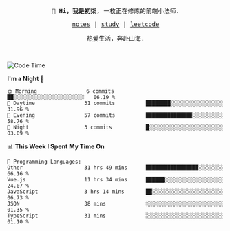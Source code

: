 <p align="center">
  <samp>
    <span><strong>👋 Hi，我是初柒</strong>,</span>
    <span>一枚正在修炼的前端小法师.</span>
  </samp>
</p>

<p align="center">
  <samp>
    <a href="https://www.wolai.com/dec-seven/wyPFvMTwAcD9muc6RMfThB">notes</a> |
    <a href="https://github.com/dec-seven/fe-study">study</a> |
    <a href="https://leetcode.cn/u/dec-seven/">leetcode</a>
  </samp>
</p>
<p align="center">
  <samp>
    <span>热爱生活，奔赴山海.</span>
  </samp>
</p>
<br>

<!--START_SECTION:waka-->
![Code Time](http://img.shields.io/badge/Code%20Time-985%20hrs%2024%20mins-blue)

**I'm a Night 🦉** 

```text
🌞 Morning                6 commits           ██░░░░░░░░░░░░░░░░░░░░░░░   06.19 % 
🌆 Daytime                31 commits          ████████░░░░░░░░░░░░░░░░░   31.96 % 
🌃 Evening                57 commits          ███████████████░░░░░░░░░░   58.76 % 
🌙 Night                  3 commits           █░░░░░░░░░░░░░░░░░░░░░░░░   03.09 % 
```


📊 **This Week I Spent My Time On** 

```text
💬 Programming Languages: 
Other                    31 hrs 49 mins      █████████████████░░░░░░░░   66.16 % 
Vue.js                   11 hrs 34 mins      ██████░░░░░░░░░░░░░░░░░░░   24.07 % 
JavaScript               3 hrs 14 mins       ██░░░░░░░░░░░░░░░░░░░░░░░   06.73 % 
JSON                     38 mins             ░░░░░░░░░░░░░░░░░░░░░░░░░   01.35 % 
TypeScript               31 mins             ░░░░░░░░░░░░░░░░░░░░░░░░░   01.10 % 
```


<!--END_SECTION:waka-->


